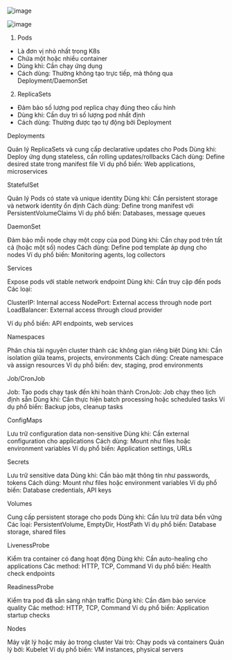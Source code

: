 ![image](https://github.com/user-attachments/assets/39f9e5e1-3006-4233-ad9f-c3d1d8667ff7)

![image](https://github.com/user-attachments/assets/458261b3-d925-4ab1-9f9f-201c976325cc)

1. Pods
- Là đơn vị nhỏ nhất trong K8s
- Chứa một hoặc nhiều container
- Dùng khi: Cần chạy ứng dụng
- Cách dùng: Thường không tạo trực tiếp, mà thông qua Deployment/DaemonSet

2. ReplicaSets
- Đảm bảo số lượng pod replica chạy đúng theo cấu hình
- Dùng khi: Cần duy trì số lượng pod nhất định
- Cách dùng: Thường được tạo tự động bởi Deployment

Deployments

Quản lý ReplicaSets và cung cấp declarative updates cho Pods
Dùng khi: Deploy ứng dụng stateless, cần rolling updates/rollbacks
Cách dùng: Define desired state trong manifest file
Ví dụ phổ biến: Web applications, microservices

StatefulSet

Quản lý Pods có state và unique identity
Dùng khi: Cần persistent storage và network identity ổn định
Cách dùng: Define trong manifest với PersistentVolumeClaims
Ví dụ phổ biến: Databases, message queues

DaemonSet

Đảm bảo mỗi node chạy một copy của pod
Dùng khi: Cần chạy pod trên tất cả (hoặc một số) nodes
Cách dùng: Define pod template áp dụng cho nodes
Ví dụ phổ biến: Monitoring agents, log collectors

Services

Expose pods với stable network endpoint
Dùng khi: Cần truy cập đến pods
Các loại:

ClusterIP: Internal access
NodePort: External access through node port
LoadBalancer: External access through cloud provider

Ví dụ phổ biến: API endpoints, web services

Namespaces

Phân chia tài nguyên cluster thành các không gian riêng biệt
Dùng khi: Cần isolation giữa teams, projects, environments
Cách dùng: Create namespace và assign resources
Ví dụ phổ biến: dev, staging, prod environments

Job/CronJob

Job: Tạo pods chạy task đến khi hoàn thành
CronJob: Job chạy theo lịch định sẵn
Dùng khi: Cần thực hiện batch processing hoặc scheduled tasks
Ví dụ phổ biến: Backup jobs, cleanup tasks

ConfigMaps

Lưu trữ configuration data non-sensitive
Dùng khi: Cần external configuration cho applications
Cách dùng: Mount như files hoặc environment variables
Ví dụ phổ biến: Application settings, URLs

Secrets

Lưu trữ sensitive data
Dùng khi: Cần bảo mật thông tin như passwords, tokens
Cách dùng: Mount như files hoặc environment variables
Ví dụ phổ biến: Database credentials, API keys

Volumes

Cung cấp persistent storage cho pods
Dùng khi: Cần lưu trữ data bền vững
Các loại: PersistentVolume, EmptyDir, HostPath
Ví dụ phổ biến: Database storage, shared files

LivenessProbe

Kiểm tra container có đang hoạt động
Dùng khi: Cần auto-healing cho applications
Các method: HTTP, TCP, Command
Ví dụ phổ biến: Health check endpoints

ReadinessProbe

Kiểm tra pod đã sẵn sàng nhận traffic
Dùng khi: Cần đảm bảo service quality
Các method: HTTP, TCP, Command
Ví dụ phổ biến: Application startup checks

Nodes

Máy vật lý hoặc máy ảo trong cluster
Vai trò: Chạy pods và containers
Quản lý bởi: Kubelet
Ví dụ phổ biến: VM instances, physical servers

